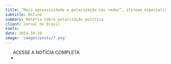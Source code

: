 ```yaml
---
title: “Mais agressividade e polarização nas redes”, afirmam especialistas
subtitle: Online
summary: Matéria sobre polarização política
client: Jornal do Brasil
tools: 
date: 2014-10-19
image: 'images/posts/7.png'
---
```




<div class="post__share"><ul class="share__list list-reset">ACESSE A NOTÍCIA COMPLETA<li class="share__item" style="margin-left: 10px"><a class="share__link share__facebook" style="background: #fa5657" href="https://www.jb.com.br/eleicoes-2014/noticias/2014/10/19/mais-agressividade-e-polarizacao-nas-redes-afirmam-especialistas/" 
onclick=window.open(this.href, 'pop-up', 'left=20,top=20,width=500,height=500,toolbar=1,resizable=0'); return false;" title="Link" rel="nofollow"><i class="fa-solid fa-link"></i></a></li></ul></div>
<!-- <div class="gallery-box"><div class="gallery"><img src="/clipping/images/example-1.jpg" loading="lazy" alt="Project"><img src="/clipping/images/example-2.jpg" loading="lazy" alt="Project"></div><em>Gallery / <a href="https://www.freepik.com/" target="_blank">Freepic</a></em></div> -->